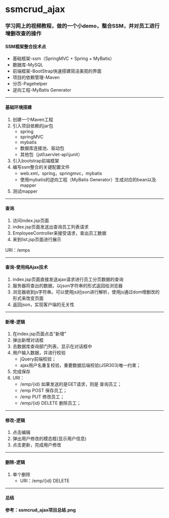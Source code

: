 # ssmcrud_ajax
### 学习网上的视频教程，做的一个小demo，整合SSM，并对员工进行增删改查的操作
#### SSM框架整合技术点
* 基础框架-ssm（SpringMVC + Spring + MyBatis）
* 数据库-MySQL
* 前端框架-BootStrap快速搭建简洁美观的界面
* 项目的依赖管理-Maven
* 分页-Pagehelper
* 逆向工程-MyBatis Generator

***
#### 基础环境搭建
1. 创建一个Maven工程
2. 引入项目依赖的jar包
    * spring
    * springMVC
    * mybatis
    * 数据库连接池、驱动包
    * 其他包（jstl\servlet-api\junit）
3. 引入bootstrap前端框架
4. 编写ssm整合的关键配置文件
    * web.xml，spring，springmvc，mybatis
    * 使用mybatis的逆向工程（MyBatis Generator）生成对应的bean以及mapper
5. 测试mapper
***
#### 查询
1. 访问index.jsp页面
2. index.jsp页面发送出查询员工列表请求
3. EmployeeController来接受请求，查出员工数据
4. 来到list.jsp页面进行展示

URI：/emps
***
#### 查询-使用纯Ajax技术
1. index.jsp页面直接发送ajax请求进行员工分页数据的查询
2. 服务器将查出的数据，以json字符串的形式返回给浏览器
3. 浏览器收到js字符串。可以使用js对json进行解析，使用js通过dom增删改的形式来改变页面
4. 返回json，实现客户端的无关性

***
#### 新增-逻辑
1. 在index.jsp页面点击"新增"
2. 弹出新增对话框
3. 去数据库查询部门列表，显示在对话框中
4. 用户输入数据，并进行校验
    * jQuery前端校验；
    * ajax用户名重复校验，重要数据后端校验(JSR303)唯一约束；
5. 完成保存
6. URI：
   * /emp/{id} 如果发送的是GET请求，则是    查询员工；
   * /emp   POST    保存员工；
   * /emp   PUT     修改员工；
   * /emp/{id}  DELETE      删除员工；
****
#### 修改-逻辑
1. 点击编辑
2. 弹出用户修改的模态框(显示用户信息)
3. 点击更新，完成用户修改

****
#### 删除-逻辑
1. 单个删除
    * URI：/emp/{id} DELETE

***
#### 总结
**参考：ssmcrud_ajax项目总结.png**

